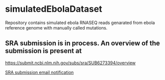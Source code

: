 # simulatedEbolaDataset
Repository contains simulated ebola RNASEQ reads genarated from ebola reference genome with manually called mutations.

## SRA submission is in process. An overview of the submission is present at
https://submit.ncbi.nlm.nih.gov/subs/sra/SUB6273394/overview


[SRA submission email notification](https://github.com/ambarishK/simulatedEbolaDataset/blob/master/SRAsubmission.png)
